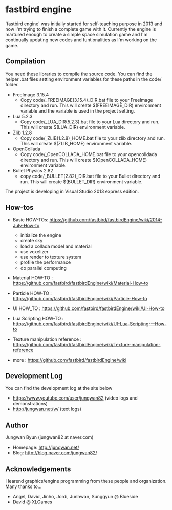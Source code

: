 fastbird engine
==============
'fastbird engine' was initially started for self-teaching purpose in 2013 and now I'm trying
to finish a complete game with it. Currently the engine is martured enough to create a
simple space simulation game and I'm continually updating new codes and
funtionalities as I'm working on the game.

Compilation
---------------
You need these libraries to compile the source code. You can find the helper .bat files setting environment variables for these paths in the code/ folder.
* FreeImage 3.15.4
  * Copy code/_FREEIMAGE(3.15.4)_DIR.bat file to your FreeImage directory and run. This will create $(FREEIMAGE_DIR) environment variable and the variable is used in the project setting.
* Lua 5.2.3 
  * Copy code/_LUA_DIR(5.2.3).bat file to your Lua directory and run. This will create $(LUA_DIR) environment variable.
* Zlib 1.2.8 
  * Copy code/_ZLIB(1.2.8)_HOME.bat file to your zlib directory and run. This will create $(ZLIB_HOME) environment variable.
* OpenCollada 
  * Copy code/_OpenCOLLADA_HOME.bat file to your opencolldada directory and run. This will create $(OpenCOLLADA_HOME) environment variable.
* Bullet Physics 2.82
  * copy code/_BULLET(2.82)_DIR.bat file to your Bullet directory and run. This will create $(BULLET_DIR) environment variable.
 
The project is developing in Visual Studio 2013 express edition.
 

How-tos
-------------

* Basic HOW-TOs: https://github.com/fastbird/fastbirdEngine/wiki/2014-July-How-to
  * initialize the engine
  * create sky
  * load a collada model and material
  * use voxelizer
  * use render to texture system
  * profile the performance
  * do parallel computing

* Material HOW-TO : https://github.com/fastbird/fastbirdEngine/wiki/Material-How-to

* Particle HOW-TO : https://github.com/fastbird/fastbirdEngine/wiki/Particle-How-to

* UI HOW_TO : https://github.com/fastbird/fastbirdEngine/wiki/UI-How-to

* Lua Scripting HOW-TO : https://github.com/fastbird/fastbirdEngine/wiki/UI-Lua-Scripting---How-to
 
* Texture manipulation reference : https://github.com/fastbird/fastbirdEngine/wiki/Texture-manipulation-reference

* more : https://github.com/fastbird/fastbirdEngine/wiki


Development Log
------------------
You can find the development log at the site below
* https://www.youtube.com/user/jungwan82 (video logs and demonstrations)
* http://jungwan.net/w/ (text logs)


Author
------------------
Jungwan Byun (jungwan82 at naver.com)
* Homepage: http://jungwan.net/
* Blog: http://blog.naver.com/jungwan82/


Acknowledgements
------------------
I learend graphics/engine programming from these people and organization.<br>
Many thanks to...

* Angel, David, Jinho, Jordi, Junhwan, Sunggyun @ Blueside
* David @ XLGames

